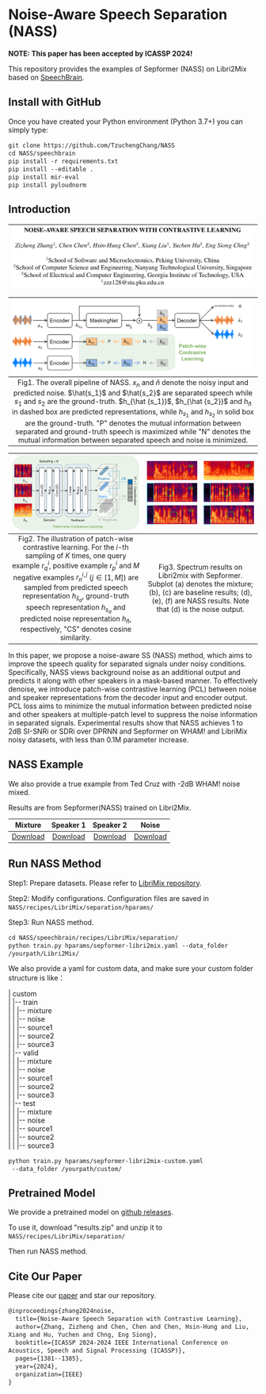 # Noise-Aware Speech Separation (NASS)

**NOTE: This paper has been accepted by ICASSP 2024!**

This repository provides the examples of Sepformer (NASS) on Libri2Mix based on [SpeechBrain](https://github.com/speechbrain/speechbrain).

## Install with GitHub

Once you have created your Python environment (Python 3.7+) you can simply type:

```shell
git clone https://github.com/TzuchengChang/NASS
cd NASS/speechbrain
pip install -r requirements.txt
pip install --editable .
pip install mir-eval
pip install pyloudnorm
```

## Introduction

| ![Image 1](https://github.com/TzuchengChang/NASS/blob/main/speechbrain/resources/figure1.png) |
|:---------------------------------------------------------------------------------------------:|

| ![Image 2](https://github.com/TzuchengChang/NASS/blob/main/speechbrain/resources/figure.png) |
| :----------------------------------------------------------: |
| Fig1. The overall pipeline of NASS. $x_n$ and $\hat n$ denote the noisy input and predicted noise. $\hat{s_1}$ and $\hat{s_2}$ are separated speech while ${s_1}$ and ${s_2}$ are the ground-truth. $h_{\hat {s_1}}$, $h_{\hat {s_2}}$ and $h_{\hat n}$ in dashed box are predicted representations, while $h_{s_1}$ and $h_{s_2}$ in solid box are the ground-truth. "P" denotes the mutual information between separated and ground-truth speech is maximized while "N" denotes the mutual information between separated speech and noise is minimized. |

| <img src="https://github.com/TzuchengChang/NASS/blob/main/speechbrain/resources/figure2.png" alt="Image 3" style="zoom: 25%;" /> | <img src="https://github.com/TzuchengChang/NASS/blob/main/speechbrain/resources/figure3.png" alt="Image 4" style="zoom: 200%;" /> |
| :----------------------------------------------------------: | :----------------------------------------------------------: |
| Fig2.  The illustration of patch-wise contrastive learning. For the $i$-th sampling of $K$ times, one query example $r^i_q$, positive example $r^i_p$ and $M$ negative examples ${r_n^{i,j}}$ ($j \in [1,M]$) are sampled from predicted speech representation $h_{\hat s_a}$, ground-truth speech representation $h_{s_a}$ and predicted noise representation $h_{\hat n}$, respectively, "CS" denotes cosine similarity. | Fig3. Spectrum results on Libri2mix with Sepformer. Subplot (a) denotes the mixture; (b), (c) are baseline results; (d), (e), (f) are NASS results. Note that (d) is the noise output. |

In this paper, we propose a noise-aware SS (NASS) method, which aims to improve the speech quality for separated signals under noisy conditions. Specifically, NASS views background noise as an additional output and predicts it along with other speakers in a mask-based manner. To effectively denoise, we introduce patch-wise contrastive learning (PCL) between noise and speaker representations from the decoder input and encoder output. PCL loss aims to minimize the mutual information between predicted noise and other speakers at multiple-patch level to suppress the noise information in separated signals. Experimental results show that NASS achieves 1 to 2dB SI-SNRi or SDRi over DPRNN and Sepformer on WHAM! and LibriMix noisy datasets, with less than 0.1M parameter increase.

## NASS Example #####

We also provide a true example from Ted Cruz with -2dB WHAM! noise mixed. 

Results are from Sepformer(NASS) trained on Libri2Mix. 

|                           Mixture                            |                          Speaker 1                           |                          Speaker 2                           |                            Noise                             |
| :----------------------------------------------------------: | :----------------------------------------------------------: | :----------------------------------------------------------: | :----------------------------------------------------------: |
| [Download](https://github.com/TzuchengChang/NASS/raw/main/speechbrain/resources/item1_mix.wav) | [Download](https://github.com/TzuchengChang/NASS/raw/main/speechbrain/resources/item1_source1hat.wav) | [Download](https://github.com/TzuchengChang/NASS/raw/main/speechbrain/resources/item1_source2hat.wav) | [Download](https://github.com/TzuchengChang/NASS/raw/main/speechbrain/resources/item1_source3hat.wav) |

## Run NASS Method #####

Step1: Prepare datasets. 
Please refer to [LibriMix repository](https://github.com/JorisCos/LibriMix).

Step2: Modify configurations.
Configuration files are saved in `NASS/recipes/LibriMix/separation/hparams/`

Step3: Run NASS method.

```shell
cd NASS/speechbrain/recipes/LibriMix/separation/
python train.py hparams/sepformer-libri2mix.yaml --data_folder /yourpath/Libri2Mix/
```

We also provide a yaml for custom data, and make sure your custom folder structure is like：

| custom  
|   |-- train  
|   |   |-- mixture  
|   |   |-- noise  
|   |   |-- source1  
|   |   |-- source2  
|   |   |-- source3  
|   |-- valid  
|   |   |-- mixture  
|   |   |-- noise  
|   |   |-- source1  
|   |   |-- source2  
|   |   |-- source3  
|   |-- test  
|   |   |-- mixture  
|   |   |-- noise  
|   |   |-- source1  
|   |   |-- source2  
|   |   |-- source3

```shell
python train.py hparams/sepformer-libri2mix-custom.yaml
 --data_folder /yourpath/custom/
```

## Pretrained Model #####

We provide a pretrained model on [github releases](https://github.com/TzuchengChang/NASS/releases/tag/Pretrained_Model).

To use it, download "results.zip" and unzip it to `NASS/recipes/LibriMix/separation/`

Then run NASS method.

## Cite Our Paper #####

Please cite our [paper](https://arxiv.org/abs/2305.10761) and star our repository.

```
@inproceedings{zhang2024noise,
  title={Noise-Aware Speech Separation with Contrastive Learning},
  author={Zhang, Zizheng and Chen, Chen and Chen, Hsin-Hung and Liu, Xiang and Hu, Yuchen and Chng, Eng Siong},
  booktitle={ICASSP 2024-2024 IEEE International Conference on Acoustics, Speech and Signal Processing (ICASSP)},
  pages={1381--1385},
  year={2024},
  organization={IEEE}
}
```
